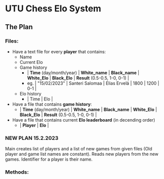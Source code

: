 # UTU Chess Elo System

## The Plan
### Files:
- Have a text file for every **player** that contains:
    - Name
    - Current Elo
    - Game history
        - | **Time** (day/month/year) | **White_name** | **Black_name** | **White_Elo** | **Black_Elo** | **Result** (0.5-0.5, 1-0, 0-1) |
        - eg. | "15/02/2023" | Santeri Salomaa | Elias Ervelä | 1800 | 1200 | 0-1 |
    - Elo history
        - | Time | Elo |
- Have a file that contains **game history**:
    - | **Time** (day/month/year) | **White_name** | **Black_name** | **White_Elo** | **Black_Elo** | **Result** (0.5-0.5, 1-0, 0-1) |
- Have a file that contains current **Elo leaderboard** (in decending order)
    - | **Player** | **Elo** | 

### NEW PLAN 15.2.2023
Main creates list of players and a list of new games from given files (Old player and game list names are constant). Reads new players from the new games. Identifier for a player is their name.



### Methods:

